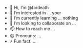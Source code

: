 - 👋 Hi, I’m @fardeath
- 👀 I’m interested in ... your 
- 🌱 I’m currently learning ... nothing 
- 💞️ I’m looking to collaborate on ...
- 📫 How to reach me ...
- 😄 Pronouns: ...
- ⚡ Fun fact: ...

<!---
fardeath/fardeath is a ✨ special ✨ repository because its `README.md` (this file) appears on your GitHub profile.
You can click the Preview link to take a look at your changes.
--->
